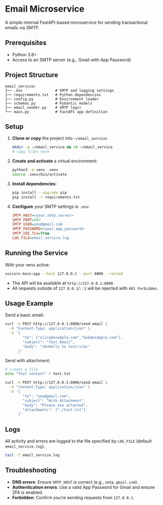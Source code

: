 # Email Microservice

A simple internal FastAPI-based microservice for sending transactional emails via SMTP.


## Prerequisites

* Python 3.8+
* Access to an SMTP server (e.g., Gmail with App Password)

## Project Structure

```
email_service/
├── .env               # SMTP and logging settings
├── requirements.txt   # Python dependencies
├── config.py          # Environment loader
├── schemas.py         # Pydantic models
├── email_sender.py    # SMTP logic
└── main.py            # FastAPI app definition
```

## Setup

1. **Clone or copy** the project into `~/email_service`:

   ```bash
   mkdir -p ~/email_service && cd ~/email_service
   # copy files here
   ```

2. **Create and activate** a virtual environment:

   ```bash
   python3 -m venv .venv
   source .venv/bin/activate
   ```

3. **Install dependencies**:

   ```bash
   pip install --upgrade pip
   pip install -r requirements.txt
   ```

4. **Configure** your SMTP settings in `.env`:

   ```ini
   SMTP_HOST=<your.smtp.server>
   SMTP_PORT=587
   SMTP_USER=you@gmail.com
   SMTP_PASSWORD=<your_app_password>
   SMTP_USE_TLS=True
   LOG_FILE=email_service.log
   ```

## Running the Service

With your venv active:

```bash
uvicorn main:app --host 127.0.0.1 --port 8000 --reload
```

* The API will be available at `http://127.0.0.1:8000`.
* All requests outside of `127.0.0.1`/`::1` will be rejected with `403 Forbidden`.

## Usage Example

Send a basic email:

```bash
curl -X POST http://127.0.0.1:8000/send-email \
  -H "Content-Type: application/json" \
  -d '{
        "to": ["alice@example.com","bob@example.com"],
        "subject": "Test Email",
        "body": "<b>Hello to test!</b>"
      }'
```

Send with attachment:

```bash
# create a file
echo "Test content" > test.txt

curl -X POST http://127.0.0.1:8000/send-email \
  -H "Content-Type: application/json" \
  -d '{
        "to": "you@gmail.com",
        "subject": "With Attachment",
        "body": "Please see attached",
        "attachments": ["./test.txt"]
      }'
```

## Logs

All activity and errors are logged to the file specified by `LOG_FILE` (default `email_service.log`).

```bash
tail -f email_service.log
```

## Troubleshooting

* **DNS errors**: Ensure `SMTP_HOST` is correct (e.g., `smtp.gmail.com`).
* **Authentication errors**: Use a valid App Password for Gmail and ensure 2FA is enabled.
* **Forbidden**: Confirm you’re sending requests from `127.0.0.1`.
